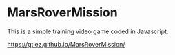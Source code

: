 # MarsRoverMission

This is a simple training video game coded in Javascript.

https://gtiez.github.io/MarsRoverMission/
